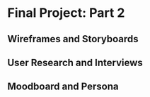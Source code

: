 # Final Project: Part 2

## Wireframes and Storyboards 

## User Research and Interviews

## Moodboard and Persona
